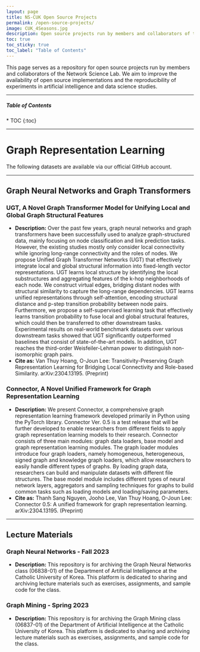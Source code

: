 ```yaml
---
layout: page
title: NS-CUK Open Source Projects
permalink: /open-source-projects/
image: CUK_4Seasons.jpg
description: Open source projects run by members and collaborators of the Network Science Lab at the Catholic University of Korea
toc: true
toc_sticky: true
toc_label: "Table of Contents"
---
```


This page serves as a repository for open source projects run by members and collaborators of the Network Science Lab. We aim to improve the availability of open source implementations and the reproducibility of experiments in artificial intelligence and data science studies.

***

<h5>Table of Contents</h5>
* TOC
{:toc}

***
# Graph Representation Learning

The following datasets are available via our official GitHub account. 

<div class="github-card" data-github="NSLab-CUK" data-width="90%" data-height="" data-theme="default" text-align="center"></div>
<script src="//cdn.jsdelivr.net/github-cards/latest/widget.js"></script>

***
## Graph Neural Networks and Graph Transformers

### UGT, A Novel Graph Transformer Model for Unifying Local and Global Graph Structural Features

* **Description:** Over the past few years, graph neural networks and graph transformers have been successfully used to analyze graph-structured data, mainly focusing on node classification and link prediction tasks. However, the existing studies mostly only consider local connectivity while ignoring long-range connectivity and the roles of nodes. We propose Unified Graph Transformer Networks (UGT) that effectively integrate local and global structural information into fixed-length vector representations. UGT learns local structure by identifying the local substructures and aggregating features of the k-hop neighborhoods of each node. We construct virtual edges, bridging distant nodes with structural similarity to capture the long-range dependencies. UGT learns unified representations through self-attention, encoding structural distance and p-step transition probability between node pairs. Furthermore, we propose a self-supervised learning task that effectively learns transition probability to fuse local and global structural features, which could then be transferred to other downstream tasks. Experimental results on real-world benchmark datasets over various downstream tasks showed that UGT significantly outperformed baselines that consist of state-of-the-art models. In addition, UGT reaches the third-order Weisfeiler-Lehman power to distinguish non-isomorphic graph pairs.
* **Cite as:** Van Thuy Hoang, O-Joun Lee: Transitivity-Preserving Graph Representation Learning for Bridging Local Connectivity and Role-based Similarity. arXiv:2304.13195. (Preprint)

<div class="github-card" data-github="NSLab-CUK/Unified-Graph-Transformer" data-width="90%" data-height="" data-theme="default"></div>
<script src="//cdn.jsdelivr.net/github-cards/latest/widget.js"></script>

### Connector, A Novel Unified Framework for Graph Representation Learning

* **Description:** We present Connector, a comprehensive graph representation learning framework developed primarily in Python using the PyTorch library. Connector Ver. 0.5 is a test release that will be further developed to enable researchers from different fields to apply graph representation learning models to their research. Connector consists of three main modules: graph data loaders, base model and graph representation learning modules. The graph loader modules introduce four graph loaders, namely homogeneous, heterogeneous, signed graph and knowledge graph loaders, which allow researchers to easily handle different types of graphs. By loading graph data, researchers can build and manipulate datasets with different file structures. The base model module includes different types of neural network layers, aggregators and sampling techniques for graphs to build common tasks such as loading models and loading/saving parameters.
* **Cite as:** Thanh Sang Nguyen, Jooho Lee, Van Thuy Hoang, O-Joun Lee: Connector 0.5: A unified framework for graph representation learning. arXiv:2304.13195. (Preprint)

<div class="github-card" data-github="NSLab-CUK/Connector" data-width="90%" data-height="" data-theme="default"></div>
<script src="//cdn.jsdelivr.net/github-cards/latest/widget.js"></script>

***
## Lecture Materials

### Graph Neural Networks - Fall 2023

* **Description:** This repository is for archiving the Graph Neural Networks class (06838-01) of the Department of Artificial Intelligence at the Catholic University of Korea. This platform is dedicated to sharing and archiving lecture materials such as exercises, assignments, and sample code for the class.

<div class="github-card" data-github="NSLab-CUK/Graph-Neural-Networks-Fall-2023" data-width="90%" data-height="" data-theme="default"></div>
<script src="//cdn.jsdelivr.net/github-cards/latest/widget.js"></script>

### Graph Mining - Spring 2023

* **Description:** This repository is for archiving the Graph Mining class (06837-01) of the Department of Artificial Intelligence at the Catholic University of Korea. This platform is dedicated to sharing and archiving lecture materials such as exercises, assignments, and sample code for the class.

<div class="github-card" data-github="NSLab-CUK/Graph-Mining-Spring-2023" data-width="90%" data-height="" data-theme="default"></div>
<script src="//cdn.jsdelivr.net/github-cards/latest/widget.js"></script>





